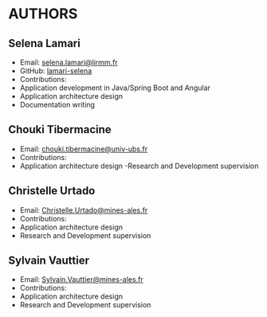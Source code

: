# AUTHORS
## Selena Lamari
- Email: selena.lamari@lirmm.fr
- GitHub: [lamari-selena](https://github.com/lamari-selena)
- Contributions:
- Application development in Java/Spring Boot and Angular
- Application architecture design
- Documentation writing

## Chouki Tibermacine
- Email: chouki.tibermacine@univ-ubs.fr
- Contributions:
- Application architecture design
-Research and Development supervision

## Christelle Urtado
- Email: Christelle.Urtado@mines-ales.fr
- Contributions:
- Application architecture design
- Research and Development supervision

## Sylvain Vauttier
- Email: Sylvain.Vauttier@mines-ales.fr
- Contributions:
- Application architecture design
- Research and Development supervision